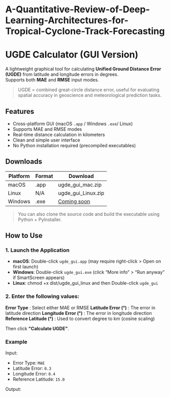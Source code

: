 # A-Quantitative-Review-of-Deep-Learning-Architectures-for-Tropical-Cyclone-Track-Forecasting

# UGDE Calculator (GUI Version)

A lightweight graphical tool for calculating **Unified Ground Distance Error (UGDE)** from latitude and longitude errors in degrees.  
Supports both **MAE** and **RMSE** input modes.

> UGDE = combined great-circle distance error, useful for evaluating spatial accuracy in geoscience and meteorological prediction tasks.



## Features

- Cross-platform GUI (macOS `.app` / Windows `.exe`/ Linux)
- Supports MAE and RMSE modes
- Real-time distance calculation in kilometers
- Clean and simple user interface
- No Python installation required (precompiled executables)



## Downloads

| Platform | Format |     Download        |
|----------|--------|---------------------|
| macOS    | .app   | ugde_gui_mac.zip    | 
| Linux    |  N/A   | ugde_gui_Linux.zip  |
| Windows  | .exe   | [Coming soon](#)    |

> You can also clone the source code and build the executable using Python + PyInstaller.



## How to Use

### 1. Launch the Application

- **macOS**: Double-click `ugde_gui.app` (may require right-click > Open on first launch)
- **Windows**: Double-click `ugde_gui.exe` (click “More info” > “Run anyway” if SmartScreen appears)
- **Linux**: chmod +x dist/ugde_gui_linux and then Double-click `ugde_gui` 

### 2. Enter the following values:

 **Error Type** : Select either MAE or RMSE 
 **Latitude Error (°)** : The error in latitude direction 
 **Longitude Error (°)** : The error in longitude direction 
 **Reference Latitude (°)** : Used to convert degree to km (cosine scaling) 

Then click **"Calculate UGDE"**.



### Example

Input:
- Error Type: `MAE`
- Latitude Error: `0.3`
- Longitude Error: `0.4`
- Reference Latitude: `15.0`

Output:
